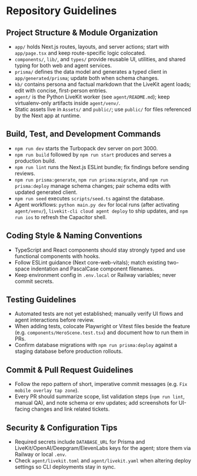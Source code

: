 # Repository Guidelines

## Project Structure & Module Organization
- `app/` holds Next.js routes, layouts, and server actions; start with `app/page.tsx` and keep route-specific logic colocated.
- `components/`, `lib/`, and `types/` provide reusable UI, utilities, and shared typing for both web and agent services.
- `prisma/` defines the data model and generates a typed client in `app/generated/prisma`; update both when schema changes.
- `kb/` contains persona and factual markdown that the LiveKit agent loads; edit with concise, first-person entries.
- `agent/` is the Python LiveKit worker (see `agent/README.md`); keep virtualenv-only artifacts inside `agent/venv/`.
- Static assets live in `Assets/` and `public/`; use `public/` for files referenced by the Next app at runtime.

## Build, Test, and Development Commands
- `npm run dev` starts the Turbopack dev server on port 3000.
- `npm run build` followed by `npm run start` produces and serves a production build.
- `npm run lint` runs the Next.js ESLint bundle; fix findings before sending reviews.
- `npm run prisma:generate`, `npm run prisma:migrate`, and `npm run prisma:deploy` manage schema changes; pair schema edits with updated generated client.
- `npm run seed` executes `scripts/seed.ts` against the database.
- Agent workflows: `python main.py dev` for local runs (after activating `agent/venv/`), `livekit-cli cloud agent deploy` to ship updates, and `npm run ios` to refresh the Capacitor shell.

## Coding Style & Naming Conventions
- TypeScript and React components should stay strongly typed and use functional components with hooks.
- Follow ESLint guidance (Next core-web-vitals); match existing two-space indentation and PascalCase component filenames.
- Keep environment config in `.env.local` or Railway variables; never commit secrets.

## Testing Guidelines
- Automated tests are not yet established; manually verify UI flows and agent interactions before review.
- When adding tests, colocate Playwright or Vitest files beside the feature (e.g. `components/HeroScene.test.tsx`) and document how to run them in PRs.
- Confirm database migrations with `npm run prisma:deploy` against a staging database before production rollouts.

## Commit & Pull Request Guidelines
- Follow the repo pattern of short, imperative commit messages (e.g. `Fix mobile overlay tap zone`).
- Every PR should summarize scope, list validation steps (`npm run lint`, manual QA), and note schema or env updates; add screenshots for UI-facing changes and link related tickets.

## Security & Configuration Tips
- Required secrets include `DATABASE_URL` for Prisma and LiveKit/OpenAI/Deepgram/ElevenLabs keys for the agent; store them via Railway or local `.env`.
- Check `agent/livekit.toml` and `agent/livekit.yaml` when altering deploy settings so CLI deployments stay in sync.
